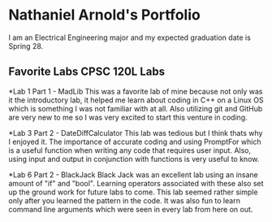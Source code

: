 
# Nathaniel Arnold's Portfolio

I am an Electrical Engineering major and my expected graduation date is Spring 28.

## Favorite Labs CPSC 120L Labs

*Lab 1 Part 1 - MadLib
  This was a favorite lab of mine because not only was it the introductory lab, it helped me learn about coding in C++ on a Linux OS which is something I was not familiar with at all. Also utilizing git and GitHub are very new to me so I was very excited to start this venture in coding.

*Lab 3 Part 2 - DateDiffCalculator
  This lab was tedious but I think thats why I enjoyed it. The importance of accurate coding and using PromptFor which is a useful function when writing any code that requires user input. Also, using input and output in conjunction with functions is very useful to know.

*Lab 6 Part 2 - BlackJack
  Black Jack was an excellent lab using an insane amount of "if" and "bool". Learning operators associated with these also set up the ground work for future labs to come. This lab seemed rather simple only after you learned the pattern in the code. It was also fun to learn command line arguments which were seen in every lab from here on out.
